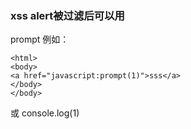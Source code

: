 ### xss alert被过滤后可以用 ###
prompt
例如：
```
<html>
<body>
<a href="javascript:prompt(1)">sss</a>
</body>
</body>
```

或
console.log(1)